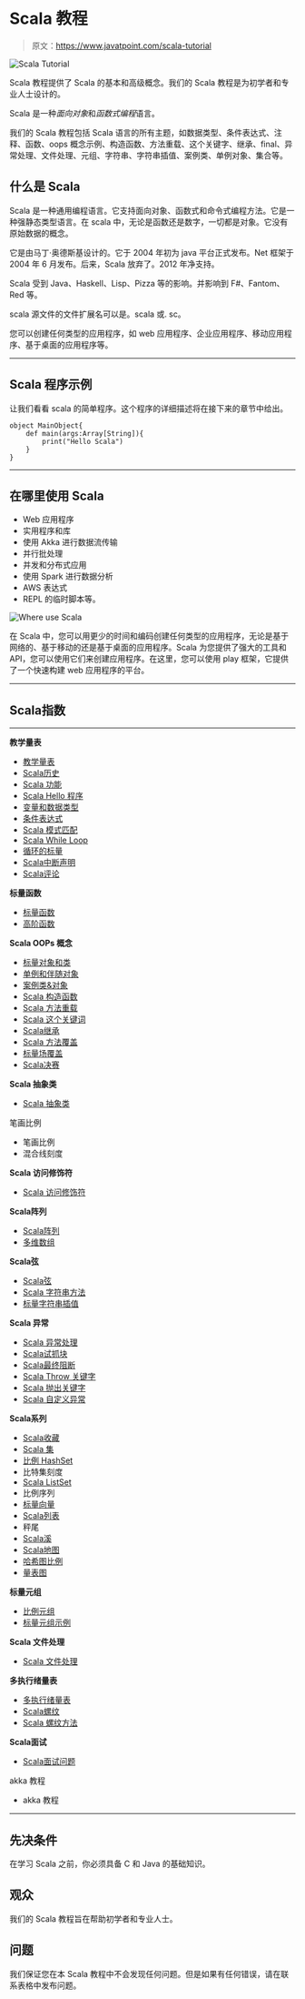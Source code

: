 # Scala 教程

> 原文：<https://www.javatpoint.com/scala-tutorial>

![Scala Tutorial](img/32626da435b02aa99b865e55b964fe62.png)

Scala 教程提供了 Scala 的基本和高级概念。我们的 Scala 教程是为初学者和专业人士设计的。

Scala 是一种*面向对象*和*函数式编程*语言。

我们的 Scala 教程包括 Scala 语言的所有主题，如数据类型、条件表达式、注释、函数、oops 概念示例、构造函数、方法重载、这个关键字、继承、final、异常处理、文件处理、元组、字符串、字符串插值、案例类、单例对象、集合等。

## 什么是 Scala

Scala 是一种通用编程语言。它支持面向对象、函数式和命令式编程方法。它是一种强静态类型语言。在 scala 中，无论是函数还是数字，一切都是对象。它没有原始数据的概念。

它是由马丁·奥德斯基设计的。它于 2004 年初为 java 平台正式发布。Net 框架于 2004 年 6 月发布。后来，Scala 放弃了。2012 年净支持。

Scala 受到 Java、Haskell、Lisp、Pizza 等的影响。并影响到 F#、Fantom、Red 等。

scala 源文件的文件扩展名可以是。scala 或. sc。

您可以创建任何类型的应用程序，如 web 应用程序、企业应用程序、移动应用程序、基于桌面的应用程序等。

* * *

## Scala 程序示例

让我们看看 scala 的简单程序。这个程序的详细描述将在接下来的章节中给出。

```
object MainObject{
    def main(args:Array[String]){
		print("Hello Scala")
    }
}

```

* * *

## 在哪里使用 Scala

*   Web 应用程序
*   实用程序和库
*   使用 Akka 进行数据流传输
*   并行批处理
*   并发和分布式应用
*   使用 Spark 进行数据分析
*   AWS 表达式
*   REPL 的临时脚本等。

![Where use Scala](img/9db17f8e922206da6d357fff2307de4b.png)

在 Scala 中，您可以用更少的时间和编码创建任何类型的应用程序，无论是基于网络的、基于移动的还是基于桌面的应用程序。Scala 为您提供了强大的工具和 API，您可以使用它们来创建应用程序。在这里，您可以使用 play 框架，它提供了一个快速构建 web 应用程序的平台。

* * *

## Scala指数

* * *

**教学量表**

*   [教学量表](scala-tutorial)
*   [Scala历史](history-of-scala)
*   [Scala 功能](features-of-scala)
*   [Scala Hello 程序](simple-program-of-scala)
*   [变量和数据类型](scala-variable-and-data-types)
*   [条件表达式](scala-conditional-expressions)
*   [Scala 模式匹配](scala-pattern-matching)
*   [Scala While Loop](scala-while-loop)
*   [循环的标量](scala-for-loop)
*   [Scala中断声明](scala-break)
*   [Scala评论](scala-comments)

**标量函数**

*   [标量函数](scala-functions)
*   [高阶函数](scala-higher-order-functions)

**Scala OOPs 概念**

*   [标量对象和类](scala-object-and-class)
*   [单例和伴随对象](scala-singleton-and-companion-object)
*   [案例类&对象](scala-case-classes-and-case-object)
*   [Scala 构造函数](scala-constructor)
*   [Scala 方法重载](scala-method-overloading)
*   [Scala 这个关键词](scala-this)
*   [Scala继承](scala-inheritance)
*   [Scala 方法覆盖](scala-method-overriding)
*   [标量场覆盖](scala-field-overriding)
*   [Scala决赛](scala-final)

**Scala 抽象类**

*   [Scala 抽象类](scala-abstract-class)

笔画比例

*   笔画比例
*   混合线刻度

**Scala 访问修饰符**

*   [Scala 访问修饰符](scala-access-modifier)

**Scala阵列**

*   [Scala阵列](scala-array)
*   [多维数组](scala-multidimensional-array)

**Scala弦**

*   [Scala弦](scala-string)
*   [Scala 字符串方法](scala-string-methods)
*   [标量字符串插值](scala-string-interpolation)

**Scala 异常**

*   [Scala 异常处理](scala-exception-handling)
*   [Scala试抓块](scala-try-catch)
*   [Scala最终阻断](scala-finally-block)
*   [Scala Throw 关键字](scala-throw-keyword)
*   [Scala 抛出关键字](scala-throws-keyword)
*   [Scala 自定义异常](scala-custom-exception)

**Scala系列**

*   [Scala收藏](scala-collection)
*   [Scala 集](scala-set)
*   [比例 HashSet](scala-hashset)
*   比特集刻度
*   [Scala ListSet](scala-listset)
*   比例序列
*   [标量向量](scala-vector)
*   [Scala列表](scala-list)
*   秤尾
*   [Scala溪](scala-stream)
*   [Scala地图](scala-maps)
*   [哈希图比例](scala-hashmap)
*   [量表图](scala-listmap)

**标量元组**

*   [比例元组](scala-tuples)
*   [标量元组示例](scala-tuple-example)

**Scala 文件处理**

*   [Scala 文件处理](scala-file-handling)

**多执行绪量表**

*   [多执行绪量表](scala-multithreading)
*   [Scala螺纹](scala-thread)
*   [Scala 螺纹方法](scala-thread-methods)

**Scala面试**

*   [Scala面试问题]( scala-interview-questions)

akka 教程

*   akka 教程

* * *

## 先决条件

在学习 Scala 之前，你必须具备 C 和 Java 的基础知识。

## 观众

我们的 Scala 教程旨在帮助初学者和专业人士。

## 问题

我们保证您在本 Scala 教程中不会发现任何问题。但是如果有任何错误，请在联系表格中发布问题。